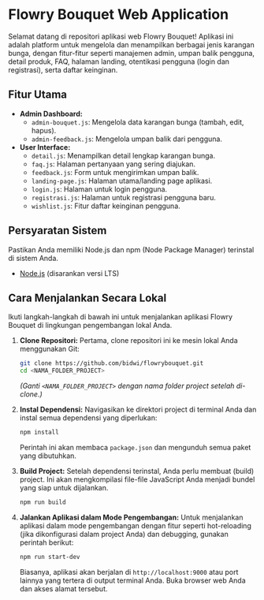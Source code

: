 # Flowry Bouquet Web Application

Selamat datang di repositori aplikasi web Flowry Bouquet! Aplikasi ini adalah platform untuk mengelola dan menampilkan berbagai jenis karangan bunga, dengan fitur-fitur seperti manajemen admin, umpan balik pengguna, detail produk, FAQ, halaman landing, otentikasi pengguna (login dan registrasi), serta daftar keinginan.

## Fitur Utama

* **Admin Dashboard:**
    * `admin-bouquet.js`: Mengelola data karangan bunga (tambah, edit, hapus).
    * `admin-feedback.js`: Mengelola umpan balik dari pengguna.
* **User Interface:**
    * `detail.js`: Menampilkan detail lengkap karangan bunga.
    * `faq.js`: Halaman pertanyaan yang sering diajukan.
    * `feedback.js`: Form untuk mengirimkan umpan balik.
    * `landing-page.js`: Halaman utama/landing page aplikasi.
    * `login.js`: Halaman untuk login pengguna.
    * `registrasi.js`: Halaman untuk registrasi pengguna baru.
    * `wishlist.js`: Fitur daftar keinginan pengguna.

## Persyaratan Sistem

Pastikan Anda memiliki Node.js dan npm (Node Package Manager) terinstal di sistem Anda.

* [Node.js](https://nodejs.org/) (disarankan versi LTS)

## Cara Menjalankan Secara Lokal

Ikuti langkah-langkah di bawah ini untuk menjalankan aplikasi Flowry Bouquet di lingkungan pengembangan lokal Anda.

1.  **Clone Repositori:**
    Pertama, clone repositori ini ke mesin lokal Anda menggunakan Git:

    ```bash
    git clone https://github.com/bidwi/flowrybouquet.git
    cd <NAMA_FOLDER_PROJECT>
    ```
    *(Ganti `<NAMA_FOLDER_PROJECT>` dengan nama folder project setelah di-clone.)*

2.  **Instal Dependensi:**
    Navigasikan ke direktori project di terminal Anda dan instal semua dependensi yang diperlukan:

    ```bash
    npm install
    ```
    Perintah ini akan membaca `package.json` dan mengunduh semua paket yang dibutuhkan.

3.  **Build Project:**
    Setelah dependensi terinstal, Anda perlu membuat (build) project. Ini akan mengkompilasi file-file JavaScript Anda menjadi bundel yang siap untuk dijalankan.

    ```bash
    npm run build
    ```

4.  **Jalankan Aplikasi dalam Mode Pengembangan:**
    Untuk menjalankan aplikasi dalam mode pengembangan dengan fitur seperti hot-reloading (jika dikonfigurasi dalam project Anda) dan debugging, gunakan perintah berikut:

    ```bash
    npm run start-dev
    ```
    Biasanya, aplikasi akan berjalan di `http://localhost:9000` atau port lainnya yang tertera di output terminal Anda. Buka browser web Anda dan akses alamat tersebut.